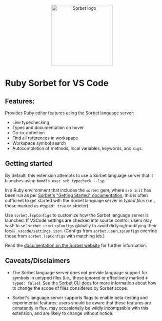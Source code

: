 <p align="center">
  <img alt="Sorbet logo" width="200" src="icon.png">
</p>

# Ruby Sorbet for VS Code

## Features:

Provides Ruby editor features using the Sorbet language server:

* Live typechecking
* Types and documentation on hover
* Go-to-definition
* Find all references in workspace
* Workspace symbol search
* Autocompletion of methods, local variables, keywords, and `sig`s.

## Getting started

By default, this extension attempts to use a Sorbet language server
that it launches using `bundle exec srb typecheck --lsp`.

In a Ruby environment that includes the `sorbet` gem, where `srb init` has been
run as per [Sorbet's "Getting Started" documentation](https://sorbet.org/docs/adopting),
this is often sufficient to get started with the Sorbet language server in
*typed files* (i.e., those marked as `#typed: true` or stricter).

Use `sorbet.lspConfigs` to customize how the Sorbet language server is launched.
If VSCode settings are checked into source control, users may wish to set
`sorbet.userLspConfigs` globally to avoid dirtying/modifying their local
 `.vscode/settings.json`.  (Configs from `sorbet.userLspConfigs` override those from
`sorbet.lspConfigs` with matching ids.)

Read the [documentation on the Sorbet website](https://sorbet.org/docs/vscode)
for further information.

## Caveats/Disclaimers

* The Sorbet language server does not provide language support for symbols
in untyped files (i.e., those ignored or effectively marked `# typed: false`).
See [the Sorbet CLI docs](https://sorbet.org/docs/cli) for more information
about how to change the scope of files considered by Sorbet scope.

* Sorbet's language server supports flags to enable beta-testing
and experimental features; users should be aware that these features
are constantly in flux, may occasionally be wildly incompatible with
this extension, and are likely to change without notice.
